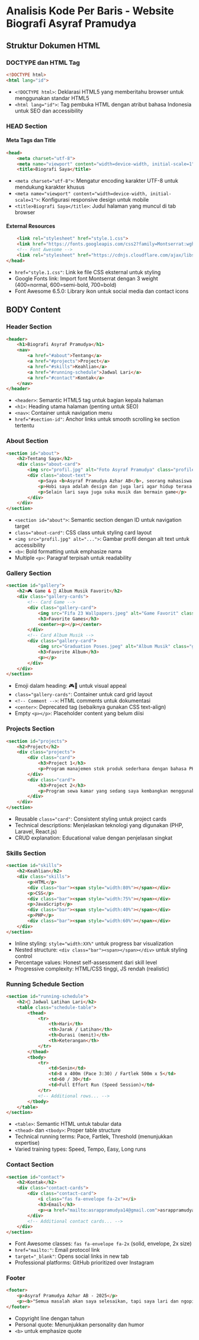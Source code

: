 # Analisis Kode Per Baris - Website Biografi Asyraf Pramudya

## Struktur Dokumen HTML

### DOCTYPE dan HTML Tag
```html
<!DOCTYPE html>
<html lang="id">
```
- `<!DOCTYPE html>`: Deklarasi HTML5 yang memberitahu browser untuk menggunakan standar HTML5
- `<html lang="id">`: Tag pembuka HTML dengan atribut bahasa Indonesia untuk SEO dan accessibility

### HEAD Section

#### Meta Tags dan Title
```html
<head>
    <meta charset="utf-8">
    <meta name="viewport" content="width=device-width, initial-scale=1">
    <title>Biografi Saya</title>
```
- `<meta charset="utf-8">`: Mengatur encoding karakter UTF-8 untuk mendukung karakter khusus
- `<meta name="viewport" content="width=device-width, initial-scale=1">`: Konfigurasi responsive design untuk mobile
- `<title>Biografi Saya</title>`: Judul halaman yang muncul di tab browser

#### External Resources
```html
    <link rel="stylesheet" href="style.1.css">
    <link href="https://fonts.googleapis.com/css2?family=Montserrat:wght@400;600;700&display=swap" rel="stylesheet">
    <!-- Font Awesome -->
    <link rel="stylesheet" href="https://cdnjs.cloudflare.com/ajax/libs/font-awesome/6.5.0/css/all.min.css">
</head>
```
- `href="style.1.css"`: Link ke file CSS eksternal untuk styling
- Google Fonts link: Import font Montserrat dengan 3 weight (400=normal, 600=semi-bold, 700=bold)
- Font Awesome 6.5.0: Library ikon untuk social media dan contact icons

## BODY Content

### Header Section
```html
<header>
    <h1>Biografi Asyraf Pramudya</h1>
    <nav>
        <a href="#about">Tentang</a>
        <a href="#projects">Project</a>
        <a href="#skills">Keahlian</a>
        <a href="#running-schedule">Jadwal Lari</a>
        <a href="#contact">Kontak</a>
    </nav>
</header>
```
- `<header>`: Semantic HTML5 tag untuk bagian kepala halaman
- `<h1>`: Heading utama halaman (penting untuk SEO)
- `<nav>`: Container untuk navigation menu
- `href="#section-id"`: Anchor links untuk smooth scrolling ke section tertentu

### About Section
```html
<section id="about">
    <h2>Tentang Saya</h2>
    <div class="about-card">
        <img src="profil.jpg" alt="Foto Asyraf Pramudya" class="profile-pic">
        <div class="about-text">
            <p>Saya <b>Asyraf Pramudya Azhar AB</b>, seorang mahasiswa Teknik Komputer di Universitas Negeri Makassar.</p>
            <p>Hobi saya adalah design dan juga lari agar hidup terasa seimbang dan tidak monoton begitu saja.</p>
            <p>Selain lari saya juga suka musik dan bermain game</p>
        </div>
    </div>
</section>
```
- `<section id="about">`: Semantic section dengan ID untuk navigation target
- `class="about-card"`: CSS class untuk styling card layout
- `<img src="profil.jpg" alt="...">`: Gambar profil dengan alt text untuk accessibility
- `<b>`: Bold formatting untuk emphasize nama
- Multiple `<p>`: Paragraf terpisah untuk readability

### Gallery Section
```html
<section id="gallery">
    <h2>🎮 Game & 🎵 Album Musik Favorit</h2>
    <div class="gallery-cards">
        <!-- Card Game -->
        <div class="gallery-card">
            <img src="Fifa 23 Wallpapers.jpeg" alt="Game Favorit" class="gallery-img">
            <h3>Favorite Games</h3>
            <center><p></p></center>
        </div>
        <!-- Card Album Musik -->
        <div class="gallery-card">
            <img src="Graduation Poses.jpeg" alt="Album Musik" class="gallery-img">
            <h3>Favorite Album</h3>
            <p></p>
        </div>
    </div>
</section>
```
- Emoji dalam heading: 🎮🎵 untuk visual appeal
- `class="gallery-cards"`: Container untuk card grid layout
- `<!-- Comment -->`: HTML comments untuk dokumentasi
- `<center>`: Deprecated tag (sebaiknya gunakan CSS text-align)
- Empty `<p></p>`: Placeholder content yang belum diisi

### Projects Section
```html
<section id="projects">
    <h2>Project</h2>
    <div class="projects">
        <div class="card">
            <h3>Project 1</h3>
            <p>Program manajemen stok produk sederhana dengan bahasa PHP dan fitur CRUD (Create, Read, Update, Delete) untuk memudahkan manajemen data stok produk dan pelanggan.</p>
        </div>
        <div class="card">
            <h3>Project 2</h3>
            <p>Program sewa kamar yang sedang saya kembangkan menggunakan framework Laravel dan React.js untuk tampilan interaktif.</p>
        </div>
    </div>
</section>
```
- Reusable `class="card"`: Consistent styling untuk project cards
- Technical descriptions: Menjelaskan teknologi yang digunakan (PHP, Laravel, React.js)
- CRUD explanation: Educational value dengan penjelasan singkat

### Skills Section
```html
<section id="skills">
    <h2>Keahlian</h2>
    <div class="skills">
        <p>HTML</p>
        <div class="bar"><span style="width:80%"></span></div>
        <p>CSS</p>
        <div class="bar"><span style="width:75%"></span></div>
        <p>JavaScript</p>
        <div class="bar"><span style="width:40%"></span></div>
        <p>PHP</p>
        <div class="bar"><span style="width:60%"></span></div>
    </div>
</section>
```
- Inline styling: `style="width:XX%"` untuk progress bar visualization
- Nested structure: `<div class="bar"><span></span></div>` untuk styling control
- Percentage values: Honest self-assessment dari skill level
- Progressive complexity: HTML/CSS tinggi, JS rendah (realistic)

### Running Schedule Section
```html
<section id="running-schedule">
    <h2>🏃 Jadwal Latihan Lari</h2>
    <table class="schedule-table">
        <thead>
            <tr>
                <th>Hari</th>
                <th>Jarak / Latihan</th>
                <th>Durasi (menit)</th>
                <th>Keterangan</th>
            </tr>
        </thead>
        <tbody>
            <tr>
                <td>Senin</td>
                <td>8 x 400m (Pace 3:30) / Fartlek 500m x 5</td>
                <td>60 / 30</td>
                <td>Full Effort Run (Speed Session)</td>
            </tr>
            <!-- Additional rows... -->
        </tbody>
    </table>
</section>
```
- `<table>`: Semantic HTML untuk tabular data
- `<thead>` dan `<tbody>`: Proper table structure
- Technical running terms: Pace, Fartlek, Threshold (menunjukkan expertise)
- Varied training types: Speed, Tempo, Easy, Long runs

### Contact Section
```html
<section id="contact">
    <h2>Kontak</h2>
    <div class="contact-cards">
        <div class="contact-card">
            <i class="fas fa-envelope fa-2x"></i>
            <h3>Email</h3>
            <p><a href="mailto:asrappramudya14@gmail.com">asrappramudya14@gmail.com</a></p>
        </div>
        <!-- Additional contact cards... -->
    </div>
</section>
```
- Font Awesome classes: `fas fa-envelope fa-2x` (solid, envelope, 2x size)
- `href="mailto:"`: Email protocol link
- `target="_blank"`: Opens social links in new tab
- Professional platforms: GitHub prioritized over Instagram

### Footer
```html
<footer>
    <p>Asyraf Pramudya Azhar AB - 2025</p>
    <p><b>"Semua masalah akan saya selesaikan, tapi saya lari dan ngopi dahulu"</b></p>
</footer>
```
- Copyright line dengan tahun
- Personal quote: Menunjukkan personality dan humor
- `<b>` untuk emphasize quote
